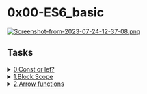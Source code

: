 # 0x00-ES6\_basic

[![Screenshot-from-2023-07-24-12-37-08.png](https://i.postimg.cc/YC8hN8Mf/Screenshot-from-2023-07-24-12-37-08.png)](https://postimg.cc/FYdrNyf7)

## Tasks

<details>
<summary><a href="./0-constants.js">0.Const or let?</a></summary>
<a href='https://postimg.cc/TLBbRVG0' target='_blank'><img src='https://i.postimg.cc/TLBbRVG0/Screenshot-from-2023-07-24-12-47-11.png' border='0' alt='image'/></a>
</details>

<details>
<summary><a href="./1-block-scoped.js">1.Block Scope</a></summary>
<a href='https://postimg.cc/nMd0xx4d' target='_blank'><img src='https://i.postimg.cc/nMd0xx4d/Screenshot-from-2023-07-24-14-56-51.png' border='0' alt='Screenshot-from-2023-07-24-14-56-51'/></a>
</details>

<details>
<summary><a href="./2.arrow.js">2.Arrow functions</a></summary>
<a href='https://postimg.cc/kRJ1C56X' target='_blank'><img src='https://i.postimg.cc/kRJ1C56X/Screenshot-from-2023-07-24-16-13-13.png' border='0' alt='Screenshot-from-2023-07-24-16-13-13'/></a>
</details>
